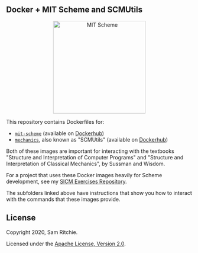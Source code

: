 ## Docker + MIT Scheme and SCMUtils

<p align="center">
  <img src="https://user-images.githubusercontent.com/69635/82737854-05686300-9cf1-11ea-87e0-f9711842e5a2.png" alt="MIT Scheme" width="250" height="250" />
</p>

This repository contains Dockerfiles for:

- [`mit-scheme`](https://github.com/sritchie/mit-scheme-docker/tree/master/mit-scheme)
  (available on
  [Dockerhub](https://hub.docker.com/repository/docker/sritchie/mit-scheme))
- [`mechanics`](https://github.com/sritchie/mit-scheme-docker/tree/master/mechanics),
  also known as "SCMUtils" (available on
  [Dockerhub](https://hub.docker.com/repository/docker/sritchie/mechanics))

Both of these images are important for interacting with the textbooks "Structure
and Interpretation of Computer Programs" and "Structure and Interpretation of
Classical Mechanics", by Sussman and Wisdom.

For a project that uses these Docker images heavily for Scheme development, see
my [SICM Exercises Repository](https://github.com/sritchie/sicm).

The subfolders linked above have instructions that show you how to interact with
the commands that these images provide.

## License

Copyright 2020, Sam Ritchie.

Licensed under the [Apache License, Version
2.0](http://www.apache.org/licenses/LICENSE-2.0).
